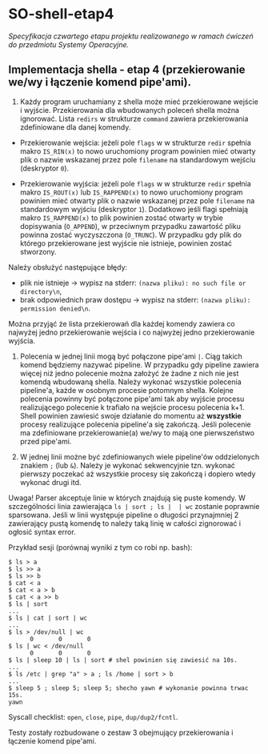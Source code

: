 # SO-shell-etap4
*Specyfikacja czwartego etapu projektu realizowanego w ramach ćwiczeń do przedmiotu Systemy Operacyjne.*

## Implementacja shella - etap 4 (przekierowanie we/wy i łączenie komend pipe'ami).


1. Każdy program uruchamiany z shella może mieć przekierowane wejście i wyjście. Przekierowania dla wbudowanych poleceń shella można ignorować. Lista `redirs` w strukturze `command` zawiera przekierowania zdefiniowane dla danej komendy.

  - Przekierowanie wejścia: jeżeli pole `flags` w w strukturze `redir` spełnia makro `IS_RIN(x)` to nowo uruchomiony program powinien mieć otwarty plik o nazwie wskazanej przez pole `filename` na standardowym wejściu (deskryptor `0`).

  - Przekierowanie wyjścia: jeżeli pole `flags` w w strukturze `redir` spełnia makro `IS_ROUT(x)` lub `IS_RAPPEND(x)` to nowo uruchomiony program powinien mieć otwarty plik o nazwie wskazanej przez pole `filename` na standardowym wyjściu (deskryptor `1`). Dodatkowo jeśli flagi spełniają makro `IS_RAPPEND(x)` to plik powinien zostać otwarty w trybie dopisywania (`O_APPEND`), w przeciwnym przypadku zawartość pliku powinna zostać wyczyszczona (`O_TRUNC`). W przypadku gdy plik do którego przekierowane jest wyjście nie istnieje, powinien zostać stworzony.

  Należy obsłużyć następujące błędy:
  - plik nie istnieje -> wypisz na stderr: `(nazwa pliku): no such file or directory\n`,
  - brak odpowiednich praw dostępu ->  wypisz na stderr: `(nazwa pliku):  permission denied\n`.

  Można przyjąć że lista przekierowań dla każdej komendy zawiera co najwyżej jedno przekierowanie wejścia i co najwyżej jedno przekierowanie wyjścia.

1. Polecenia w jednej linii mogą być połączone pipe'ami `|`. Ciąg takich komend będziemy nazywać pipeline. W przypadku gdy pipeline zawiera więcej niż jedno polecenie można założyć że żadne z nich nie jest komendą wbudowaną shella. Należy wykonać wszystkie polecenia pipeline'a, każde w osobnym procesie potomnym shella. Kolejne polecenia powinny być połączone pipe'ami tak aby wyjście procesu realizującego polecenie k trafiało na wejście procesu polecenia k+1. Shell powinien zawiesić swoje działanie do momentu aż **wszystkie** procesy realizujące polecenia pipeline'a się zakończą. Jeśli polecenie ma zdefiniowane przekierowanie(a) we/wy to mają one pierwszeństwo przed pipe'ami.

1. W jednej linii możne być zdefiniowanych wiele pipeline'ów oddzielonych znakiem `;` (lub `&`). Należy je wykonać sekwencyjnie tzn. wykonać pierwszy poczekać aż wszystkie procesy się zakończą i dopiero wtedy wykonać drugi itd.

Uwaga! Parser akceptuje linie w których znajdują się puste komendy. W szczególności linia zawierająca `ls | sort ; ls |  | wc` zostanie poprawnie sparsowana. Jeśli w linii występuje pipeline o długości przynajmniej 2 zawierający pustą komendę to należy taką linię w całości zignorować i ogłosić syntax error.

Przykład sesji (porównaj wyniki z tym co robi np. bash):
```
$ ls > a
$ ls >> a
$ ls >> b
$ cat < a
$ cat < a > b
$ cat < a >> b
$ ls | sort
...
$ ls | cat | sort | wc
...
$ ls > /dev/null | wc
      0       0       0
$ ls | wc < /dev/null
      0       0       0
$ ls | sleep 10 | ls | sort # shel powinien się zawiesić na 10s.
...
$ ls /etc | grep "a" > a ; ls /home | sort > b
...
$ sleep 5 ; sleep 5; sleep 5; shecho yawn # wykonanie powinna trwac 15s.
yawn
```

Syscall checklist: `open`, `close`, `pipe`, `dup/dup2/fcntl`.

Testy zostały rozbudowane o zestaw 3 obejmujący przekierowania i łączenie komend pipe'ami.
